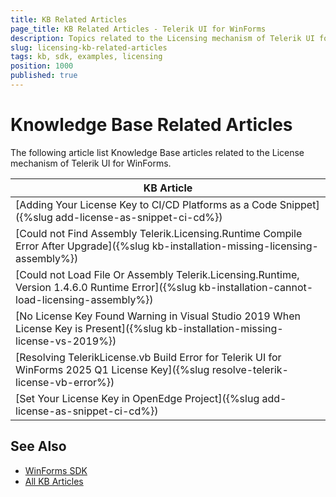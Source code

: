 ```yaml
---
title: KB Related Articles
page_title: KB Related Articles - Telerik UI for WinForms
description: Topics related to the Licensing mechanism of Telerik UI for WinForms.
slug: licensing-kb-related-articles
tags: kb, sdk, examples, licensing
position: 1000
published: true
---
```


# Knowledge Base Related Articles

The following article list Knowledge Base articles related to the License mechanism of Telerik UI for WinForms.
<!--KB Articles Table-->

|KB Article|
|----|
|[Adding Your License Key to CI/CD Platforms as a Code Snippet]({%slug add-license-as-snippet-ci-cd%})|
|[Could not Find Assembly Telerik.Licensing.Runtime Compile Error After Upgrade]({%slug kb-installation-missing-licensing-assembly%})|
|[Could not Load File Or Assembly Telerik.Licensing.Runtime, Version 1.4.6.0 Runtime Error]({%slug kb-installation-cannot-load-licensing-assembly%})|
|[No License Key Found Warning in Visual Studio 2019 When License Key is Present]({%slug kb-installation-missing-license-vs-2019%})|
|[Resolving TelerikLicense.vb Build Error for Telerik UI for WinForms 2025 Q1 License Key]({%slug resolve-telerik-license-vb-error%})|
|[Set Your License Key in OpenEdge Project]({%slug add-license-as-snippet-ci-cd%})|

## See Also

* [WinForms SDK](https://github.com/telerik/winforms-sdk)
* [All KB Articles](https://docs.telerik.com/devtools/winforms/knowledge-base)
